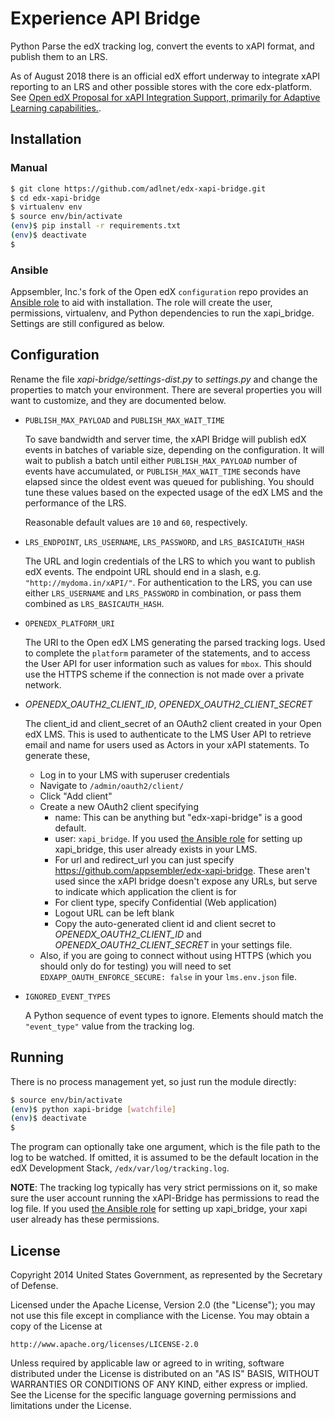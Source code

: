  Experience API Bridge
=========================

Python Parse the edX tracking log, convert the events to xAPI format, and publish them to an LRS.

As of August 2018 there is an official edX effort underway to integrate xAPI reporting to an LRS and other possible stores with the core edx-platform.  See [Open edX Proposal for xAPI Integration Support, primarily for Adaptive Learning capabilities.](https://github.com/edx/open-edx-proposals/pull/73).


## Installation

### Manual

```sh
$ git clone https://github.com/adlnet/edx-xapi-bridge.git
$ cd edx-xapi-bridge
$ virtualenv env
$ source env/bin/activate
(env)$ pip install -r requirements.txt
(env)$ deactivate
$ 
```

### Ansible

Appsembler, Inc.'s fork of the Open edX `configuration` repo provides an [Ansible role](https://github.com/appsembler/configuration/blob/appsembler/ficus/master/playbooks/roles/xapi_bridge/) to aid with installation.  The role will create the user, permissions, virtualenv, and Python dependencies to run the xapi_bridge.  Settings are still configured as below. 

## Configuration

Rename the file *xapi-bridge/settings-dist.py* to *settings.py* and change the properties to match your environment. There are several properties you will want to customize, and they are documented below.

* `PUBLISH_MAX_PAYLOAD` and `PUBLISH_MAX_WAIT_TIME`

	To save bandwidth and server time, the xAPI Bridge will publish edX events in batches of variable size, depending on the configuration. It will wait to publish a batch until either `PUBLISH_MAX_PAYLOAD` number of events have accumulated, or `PUBLISH_MAX_WAIT_TIME` seconds have elapsed since the oldest event was queued for publishing. You should tune these values based on the expected usage of the edX LMS and the performance of the LRS.
	
	Reasonable default values are `10` and `60`, respectively.

* `LRS_ENDPOINT`, `LRS_USERNAME`, `LRS_PASSWORD`, and `LRS_BASICAIUTH_HASH`

	The URL and login credentials of the LRS to which you want to publish edX events. The endpoint URL should end in a slash, e.g. `"http://mydoma.in/xAPI/"`.  For authentication to the LRS, you can use either `LRS_USERNAME` and `LRS_PASSWORD` in combination, or pass them combined as `LRS_BASICAUTH_HASH`.

* `OPENEDX_PLATFORM_URI`

    The URI to the Open edX LMS generating the parsed tracking logs.  Used to complete the `platform` parameter of the statements, and to access the User API for user information such as values for `mbox`. This should use the HTTPS scheme if the connection is not made over a private network.

* *OPENEDX_OAUTH2_CLIENT_ID*, *OPENEDX_OAUTH2_CLIENT_SECRET*

    The client_id and client_secret of an OAuth2 client created in your Open edX LMS.  This is used to authenticate to the LMS User API to retrieve email and name for users used as Actors in your xAPI statements.  To generate these,

    * Log in to your LMS with superuser credentials
    * Navigate to `/admin/oauth2/client/`
    * Click "Add client"
    * Create a new OAuth2 client specifying
      *  name: This can be anything but "edx-xapi-bridge" is a good default.
      *  user: `xapi_bridge`.  If you used [the Ansible role](https://github.com/appsembler/configuration/blob/appsembler/ficus/master/playbooks/roles/xapi_bridge/) for setting up xapi_bridge, this user already exists in your LMS.
      *  For url and redirect_url you can just specify https://github.com/appsembler/edx-xapi-bridge.  These aren't used since the xAPI bridge doesn't expose any URLs, but serve to indicate which application the client is for
      *  For client type, specify Confidential (Web application)
      *  Logout URL can be left blank
      *  Copy the auto-generated client id and client secret to *OPENEDX_OAUTH2_CLIENT_ID* and *OPENEDX_OAUTH2_CLIENT_SECRET* in your settings file.
    *  Also, if you are going to connect without using HTTPS (which you should only do for testing) you will need to set `EDXAPP_OAUTH_ENFORCE_SECURE: false` in your `lms.env.json` file.
      

* `IGNORED_EVENT_TYPES`
    
    A Python sequence of event types to ignore.  Elements should match the `"event_type"` value from the tracking log.
    

## Running

There is no process management yet, so just run the module directly:

```sh
$ source env/bin/activate
(env)$ python xapi-bridge [watchfile]
(env)$ deactivate
$
```

The program can optionally take one argument, which is the file path to the log to be watched. If omitted, it is assumed to be the default location in the edX Development Stack, `/edx/var/log/tracking.log`.

**NOTE**: The tracking log typically has very strict permissions on it, so make sure the user account running the xAPI-Bridge has permissions to read the log file.  If you used [the Ansible role](https://github.com/appsembler/configuration/blob/appsembler/ficus/master/playbooks/roles/xapi_bridge/) for setting up xapi_bridge, your xapi user already has these permissions.

## License

Copyright 2014 United States Government, as represented by the Secretary of Defense.

Licensed under the Apache License, Version 2.0 (the "License");
you may not use this file except in compliance with the License.
You may obtain a copy of the License at

    http://www.apache.org/licenses/LICENSE-2.0

Unless required by applicable law or agreed to in writing, software
distributed under the License is distributed on an "AS IS" BASIS,
WITHOUT WARRANTIES OR CONDITIONS OF ANY KIND, either express or implied.
See the License for the specific language governing permissions and
limitations under the License.

